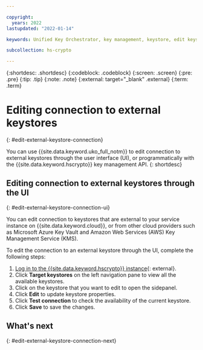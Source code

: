 ```yaml
---

copyright:
  years: 2022
lastupdated: "2022-01-14"

keywords: Unified Key Orchestrator, key management, keystore, edit keystore, external keystore

subcollection: hs-crypto

---
```


{:shortdesc: .shortdesc}
{:codeblock: .codeblock}
{:screen: .screen}
{:pre: .pre}
{:tip: .tip}
{:note: .note}
{:external: target="_blank" .external}
{:term: .term}


# Editing connection to external keystores
{: #edit-external-keystore-connection}

You can use {{site.data.keyword.uko_full_notm}} to edit connection to external keystores through the user interface (UI), or programmatically with the {{site.data.keyword.hscrypto}} key management API.
{: shortdesc}

## Editing connection to external keystores through the UI
{: #edit-external-keystore-connection-ui}

You can edit connection to keystores that are external to your service instance on {{site.data.keyword.cloud}}, or from other cloud providers such as Microsoft Azure Key Vault and Amazon Web Services (AWS) Key Management Service (KMS).

To edit the connection to an external keystore through the UI, complete the following steps:

1. [Log in to the {{site.data.keyword.hscrypto}} instance](https://cloud.ibm.com/login){: external}.
2. Click **Target keystores** on the left navigation pane to view all the available keystores.
3. Click on the keystore that you want to edit to open the sidepanel.
4. Click **Edit** to update keystore properties.
5. Click **Test connection** to check the availability of the current keystore.
6. Click **Save** to save the changes.



## What's next
{: #edit-external-keystore-connection-next}


  


